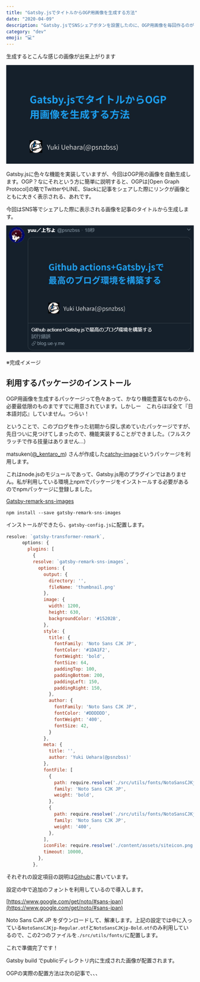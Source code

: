 ```yaml
---
title: "Gatsby.jsでタイトルからOGP用画像を生成する方法"
date: "2020-04-09"
description: "Gatsby.jsでSNSシェアボタンを設置したのに、OGP用画像を毎回作るのが面倒なのでビルド時に一緒に作れるようにしました。"
category: "dev"
emoji: "💻"
---
```

生成するとこんな感じの画像が出来上がります

![生成した画像](./gatsbyjs_ogp_image.png)

Gatsby.jsに色々な機能を実装していますが、今回はOGP用の画像を自動生成します。OGP？なにそれという方に簡単に説明すると、OGPは[Open Graph Protocol]の略でTwitterやLINE、Slackに記事をシェアした際にリンクが画像とともに大きく表示される、あれです。

今回はSNS等でシェアした際に表示される画像を記事のタイトルから生成します。

![Twitterに投稿した場合](./twitter_card.png)

※完成イメージ

## 利用するパッケージのインストール
OGP用画像を生成するパッケージって色々あって、かなり機能豊富なものから、必要最低限のものまですでに用意されています。しかしー　これらほぼ全て『日本語対応』していません。つらい！

ということで、このブログを作った初期から探し求めていたパッケージですが、先日ついに見つけてしまったので、機能実装することができました。（フルスクラッチで作る技量はありません...）

matsuken([@_kentaro_m](https://twitter.com/_kentaro_m)) さんが作成した[catchy-image](https://github.com/kentaro-m/catchy-image)というパッケージを利用します。

これはnode.jsのモジュールであって、Gatsby.js用のプラグインではありません。私が利用している環境上npmでパッケージをインストールする必要があるのでnpmパッケージに登録しました。

[Gatsby-remark-sns-images](https://github.com/psbss/gatsby-remark-sns-images)

```bash:title=bash
npm install --save gatsby-remark-sns-images
```

インストールができたら、```gatsby-config.js```に配置します。

```js:title=gatsby-config.js
resolve: `gatsby-transformer-remark`,
      options: {
        plugins: [
          {
          resolve: `gatsby-remark-sns-images`,
            options: {
              output: {
                directory: '',
                fileName: 'thumbnail.png'
              },
              image: {
                width: 1200,
                height: 630,
                backgroundColor: '#15202B',
              },
              style: {
                title: {
                  fontFamily: 'Noto Sans CJK JP',
                  fontColor: '#1DA1F2',
                  fontWeight: 'bold',
                  fontSize: 64,
                  paddingTop: 100,
                  paddingBottom: 200,
                  paddingLeft: 150,
                  paddingRight: 150,
                },
                author: {
                  fontFamily: 'Noto Sans CJK JP',
                  fontColor: '#DDDDDD',
                  fontWeight: '400',
                  fontSize: 42,
                }
              },
              meta: {
                title: '',
                author: 'Yuki Uehara(@psnzbss)'
              },
              fontFile: [
                {
                  path: require.resolve('./src/utils/fonts/NotoSansCJKjp-Bold.otf'),
                  family: 'Noto Sans CJK JP',
                  weight: 'bold',
                },
                {
                  path: require.resolve('./src/utils/fonts/NotoSansCJKjp-Regular.otf'),
                  family: 'Noto Sans CJK JP',
                  weight: '400',
                },
              ],
              iconFile: require.resolve('./content/assets/siteicon.png'),
              timeout: 10000,
            },
          },
```

それぞれの設定項目の説明は[Github](https://github.com/psbss/gatsby-remark-sns-images)に書いています。

設定の中で追加のフォントを利用しているので導入します。

[https://www.google.com/get/noto/#sans-jpan](https://www.google.com/get/noto/#sans-jpan)

Noto Sans CJK JP をダウンロードして、解凍します。上記の設定では中に入っている```NotoSansCJKjp-Regular.otf```と```NotoSansCJKjp-Bold.otf```のみ利用しているので、この2つのファイルを```./src/utils/fonts/```に配置します。

これで準備完了です！

Gatsby build でpublicディレクトリ内に生成された画像が配置されます。

OGPの実際の配置方法は次の記事で、、、
